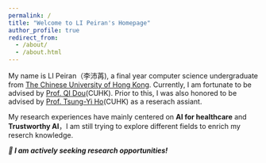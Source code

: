 ```yaml
---
permalink: /
title: "Welcome to LI Peiran's Homepage"
author_profile: true
redirect_from: 
  - /about/
  - /about.html
---
```


My name is LI Peiran（李沛苒), a final year computer science undergraduate from [The Chinese University of Hong Kong](https://www.cuhk.edu.hk/chinese/index.html). Currently, I am fortunate to be advised by [Prof. QI Dou](https://carrend.github.io/)(CUHK). Prior to this, I was also honored to be advised by [Prof. Tsung-Yi Ho](https://tsungyiho.github.io/)(CUHK) as a reserach assiant. 

My research experiences have mainly centered on **AI for healthcare** and **Trustworthy AI**，I am still trying to explore different fields to enrich my reserch knowledge.

***👀️ I am actively seeking research opportunities!***
